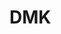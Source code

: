 # DMK

<!-- changed the Appointment button to discover that leads to the portfolio.html -->

<!-- able to implement the back to top featuresa -->